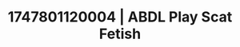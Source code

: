 ---
categories:
- Alt romance
- Sneaker fetish
- Deep touch
- Animation
- Soft domination
image: /assets/images/1747801120004.jpg
layout: post
seo:
  description: Featured content with sensual Scat Fetish, ABDL Play. HD images available.
  keywords: Scat Fetish, ABDL Play
  og_image: /assets/images/1747801120004.jpg
  schema_type: VisualArtwork
tags:
- ABDL Play
- Scat Fetish
- '#1747801120004'
title: 1747801120004 | ABDL Play Scat Fetish
---